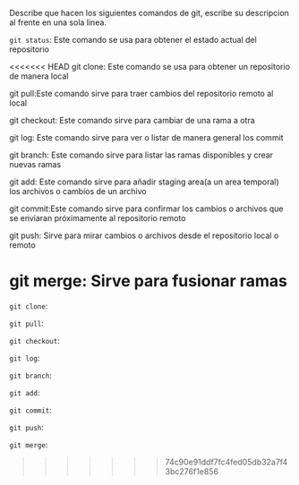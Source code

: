 Describe que hacen los siguientes comandos de git, escribe su descripcion al frente en una sola linea.

`git status`: Este comando se usa para obtener el estado actual del repositorio

<<<<<<< HEAD
git clone: Este comando se usa para obtener un repositorio de manera local

git pull:Este comando sirve para traer cambios del repositorio remoto al local

git checkout: Este comando sirve para cambiar de una rama a otra

git log: Este comando sirve para ver o listar de manera general los commit

git branch: Este comando sirve para listar las ramas disponibles y crear nuevas ramas

git add: Este comando sirve para añadir staging area(a un area temporal) los archivos o cambios de un archivo

git commit:Este comando sirve para confirmar los cambios o archivos que se enviaran próximamente al repositorio remoto

git push: Sirve para mirar cambios o archivos desde el repositorio local o remoto

git merge: Sirve para fusionar ramas
=======
`git clone`:

`git pull`:

`git checkout`:

`git log`:

`git branch`:

`git add`:

`git commit`:

`git push`:

`git merge`:
>>>>>>> 74c90e91ddf7fc4fed05db32a7f43bc276f1e856
